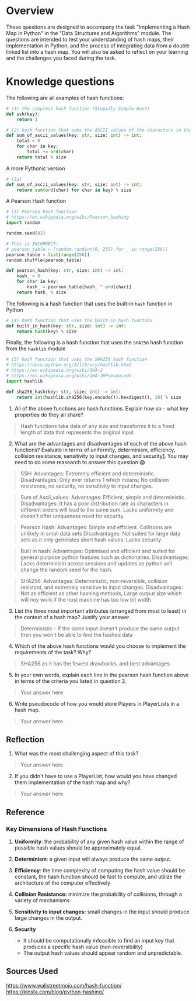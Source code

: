 # Overview

These questions are designed to accompany the task "Implementing a Hash Map in Python" in the "Data Structures and Algorithms" module. The questions are intended to test your understanding of hash maps, their implementation in Python, and the process of integrating data from a double linked list into a hash map. You will also be asked to reflect on your learning and the challenges you faced during the task.

# Knowledge questions

The following are all examples of hash functions:

```python
# (1) the simplest hash function (Stupidly Simple Hash)
def ssh(key):
    return 1
```

```python
# (2) hash function that sums the ASCII values of the characters in the key
def sum_of_ascii_values(key: str, size: int) -> int:
    total = 0
    for char in key:
        total += ord(char)
    return total % size
```

A more Pythonic version

```python
# (2a)
def sum_of_ascii_values(key: str, size: int) -> int:
    return sum(ord(char) for char in key) % size
```

A Pearson Hash function

```python
# (3) Pearson hash function
# https://en.wikipedia.org/wiki/Pearson_hashing
import random

random.seed(42)

# This is INCORRECT:
# pearson_table = [random.randint(0, 255) for _ in range(256)]
pearson_table = list(range(256))
random.shuffle(pearson_table)

def pearson_hash(key: str, size: int) -> int:
    hash_ = 0
    for char in key:
        hash_ = pearson_table[hash_ ^ ord(char)]
    return hash_ % size
```

The following is a hash function that uses the built-in `hash` function in Python

```python
# (4) hash function that uses the built-in hash function
def built_in_hash(key: str, size: int) -> int:
    return hash(key) % size
```

Finally, the following is a hash function that uses the `SHA256` hash function from the `hashlib` module

```python
# (5) hash function that uses the SHA256 hash function
# https://docs.python.org/3/library/hashlib.html
# https://en.wikipedia.org/wiki/SHA-2
# https://en.wikipedia.org/wiki/SHA-2#Pseudocode
import hashlib

def sha256_hash(key: str, size: int) -> int:
    return int(hashlib.sha256(key.encode()).hexdigest(), 16) % size
```

1. All of the above functions are hash functions. Explain how so - what key properties do they all share?

> Hash functions take data of any size and transforms it to a fixed length of data that represents the original input

2. What are the advantages and disadvantages of each of the above hash functions? Evaluate in terms of uniformity, determinism, efficiency, collision resistance, sensitivity to input changes, and security[1](#Reference). You may need to do some reasearch to answer this question 😱

>SSH: 
Advantages: Extremely efficient and deterministic.
Disadvantages: Only ever returns 1 which means; No collision resistance, no security, no sensitivity to input changes.

> Sum of Ascii_values: 
> Advantages: Efficient, simple and deterministic.
> Disadvantages: It has a poor distribution rate as characters in different orders will lead to the same sum. Lacks uniformity and doesn't offer uniqueness need for security. 

> Pearson Hash:
> Advantages: Simple and efficient. Collisions are unlikely in small data sets
> Disadvantages: Not suited for large data sets as it only generates short hash values. Lacks security

> Built in hash:
> Advantages: Optimised and efficient and suited for general purpose python features such as dictionaries.
> Disadvantages: Lacks determinism across sessions and updates as python will change the random seed for the hash.

> SHA256:
> Advantages: Deterministic, non-reversible, collision resistant, and extremely sensitive to input changes.
> Disadvantages: Not as efficient as other hashing methods, Large output size which will noy work if the host machine has too low bit width 

3. List the three most important attributes (arranged from most to least) in the context of a hash map? Justify your answer.

> Deterministic - If the same input doesn't produce the same output then you won't be able to find the hashed data
> 
> 

4. Which of the above hash functions would you choose to implement the requirements of the task? Why?

> SHA256 as it has the fewest drawbacks, and best advantages

5. In your own words, explain each line in the pearson hash function above in terms of the criteria you listed in question 2.

> Your answer here

6. Write pseudocode of how you would store Players in PlayerLists in a hash map.

> Your answer here

## Reflection

1. What was the most challenging aspect of this task?

> Your answer here

2. If you didn't have to use a PlayerList, how would you have changed them implementation of the hash map and why?

> Your answer here

## Reference

### Key Dimensions of Hash Functions

1. **Uniformity**: the probability of any given hash value within the range of possible hash values should be approximately equal.

2. **Determinism**: a given input will always produce the same output.

3. **Efficiency**: the time complexity of computing the hash value should be constant, the hash function should be fast to compute, and utilize the architecture of the computer effectively

4. **Collision Resistance:** minimize the probability of collisions, through a variety of mechanisms.

5. **Sensitivity to input changes:** small changes in the input should produce large changes in the output.

6. **Security**
   - It should be computationally infeasible to find an input key that produces a specific hash value (non-reversibility)
   - The output hash values should appear random and unpredictable.

## Sources Used
https://www.wallstreetmojo.com/hash-function/
https://kinsta.com/blog/python-hashing/
